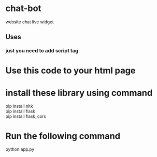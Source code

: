 # chat-bot
website chat live widget

## Uses 
### just you need to add script tag
# Use this code to your html page
 <script id="sb-chat-widget"  src="http://127.0.4.21:5000/app.js" data='{"api":"9756478020","theme":"#060a2f"}'></script>
 
# install these library using command
 pip install nltk\
 pip install flask\
 pip install flask_cors
 
#  Run the following command
python app.py
